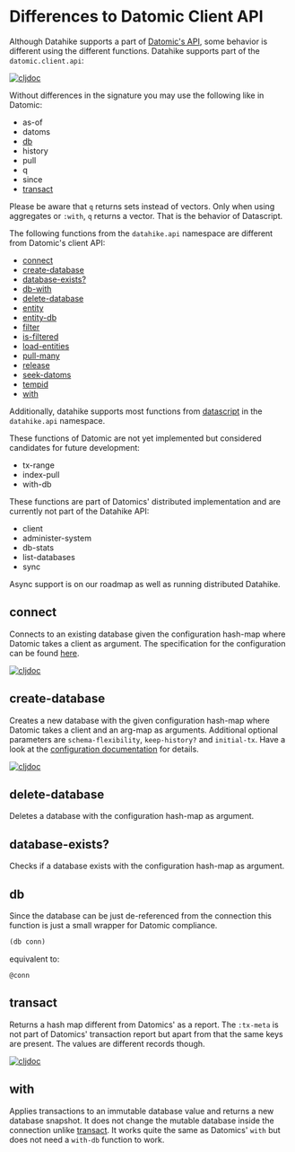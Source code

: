 # Differences to Datomic Client API

Although Datahike supports a part of [Datomic's
API](https://docs.datomic.com/client-api/datomic.client.api.html), some
behavior is different using the different functions. Datahike supports part of the `datomic.client.api`:

[![cljdoc](https://badgen.net/badge/cljdoc/datahike/blue)](https://cljdoc.org/d/io.replikativ/datahike)

Without differences in the signature you may use the following like in Datomic:

- as-of
- datoms
- [db](#db)
- history
- pull
- q
- since
- [transact](#transact)

Please be aware that `q` returns sets instead of vectors. Only when using aggregates or `:with`, `q` returns a
vector. That is the behavior of Datascript.

The following functions from the `datahike.api` namespace are different from Datomic's client API:

- [connect](#connect)
- [create-database](#create-database)
- [database-exists?](#database-exists)
- [db-with](https://cljdoc.org/d/io.replikativ/datahike/0.3.6/api/datahike.api#db-with)
- [delete-database](#delete-database)
- [entity](https://cljdoc.org/d/io.replikativ/datahike/0.3.6/api/datahike.api#entity)
- [entity-db](https://cljdoc.org/d/io.replikativ/datahike/0.3.6/api/datahike.api#entity-db)
- [filter](https://cljdoc.org/d/io.replikativ/datahike/0.3.6/api/datahike.api#filter)
- [is-filtered](https://cljdoc.org/d/io.replikativ/datahike/0.3.6/api/datahike.api#is-filtered)
- [load-entities](https://cljdoc.org/d/io.replikativ/datahike/0.3.6/api/datahike.api#load-entities)
- [pull-many](https://cljdoc.org/d/io.replikativ/datahike/0.3.6/api/datahike.api#pull-many)
- [release](https://cljdoc.org/d/io.replikativ/datahike/0.3.6/api/datahike.api#release)
- [seek-datoms](https://cljdoc.org/d/io.replikativ/datahike/0.3.6/api/datahike.api#seek-datoms)
- [tempid](https://cljdoc.org/d/io.replikativ/datahike/0.3.6/api/datahike.api#tempid)
- [with](#with)

Additionally, datahike supports most functions from [datascript](https://github.com/tonsky/datascript)
in the `datahike.api` namespace.

These functions of Datomic are not yet implemented but considered candidates for future development:
- tx-range
- index-pull
- with-db

These functions are part of Datomics' distributed implementation and are currently not part of the
Datahike API:
- client
- administer-system
- db-stats
- list-databases
- sync

Async support is on our roadmap as well as running distributed Datahike.

## connect

Connects to an existing database given the configuration hash-map where Datomic
takes a client as argument. The specification for the configuration can be found
[here](./config.md).

[![cljdoc](https://badgen.net/badge/cljdoc/datahike/blue)](https://cljdoc.org/d/io.replikativ/datahike)

## create-database

Creates a new database with the given configuration hash-map where Datomic takes a client and an
arg-map as arguments. Additional optional parameters are `schema-flexibility`, `keep-history?`
and `initial-tx`. Have a look at the [configuration documentation](./config.md) for details.

[![cljdoc](https://badgen.net/badge/cljdoc/datahike/blue)](https://cljdoc.org/d/io.replikativ/datahike)

## delete-database

Deletes a database with the configuration hash-map as argument.

## database-exists?

Checks if a database exists with the configuration hash-map as argument.

## db

Since the database can be just de-referenced from the connection this function is
just a small wrapper for Datomic compliance.

```clojure
(db conn)
```
equivalent to:
```
@conn
```

## transact

Returns a hash map different from Datomics' as a report. The `:tx-meta` is not part
of Datomics' transaction report but apart from that the same keys are present. The
values are different records though.

[![cljdoc](https://badgen.net/badge/cljdoc/datahike/blue)](https://cljdoc.org/d/io.replikativ/datahike)

## with

Applies transactions to an immutable database value and returns a new database
snapshot. It does not change the mutable database inside the connection unlike
[transact](#transact). It works quite the same as Datomics' `with` but does
not need a `with-db` function to work.
